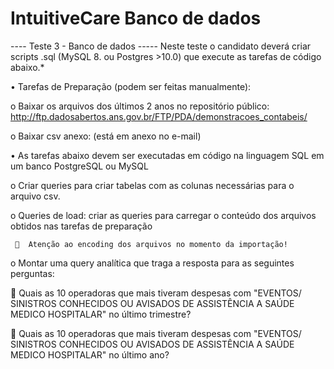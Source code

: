 # IntuitiveCare Banco de dados

---- Teste 3 - Banco de dados -----
Neste teste o candidato deverá criar scripts .sql (MySQL 8. ou Postgres >10.0) que execute as tarefas de código abaixo.*

•	Tarefas de Preparação (podem ser feitas manualmente):

o	Baixar os arquivos dos últimos 2 anos no repositório público: http://ftp.dadosabertos.ans.gov.br/FTP/PDA/demonstracoes_contabeis/

o	Baixar csv anexo:
   (está em anexo no e-mail)

•	As tarefas abaixo devem ser executadas em código na linguagem SQL em um banco PostgreSQL ou MySQL

o	Criar queries para criar tabelas com as colunas necessárias para o arquivo csv.

o	Queries de load: criar as queries para carregar o conteúdo dos arquivos obtidos nas tarefas de preparação

     	Atenção ao encoding dos arquivos no momento da importação!

o	Montar uma query analítica que traga a resposta para as seguintes perguntas:

	Quais as 10 operadoras que mais tiveram despesas com "EVENTOS/ SINISTROS CONHECIDOS OU AVISADOS  DE ASSISTÊNCIA A SAÚDE MEDICO HOSPITALAR" no último trimestre?

	Quais as 10 operadoras que mais tiveram despesas com "EVENTOS/ SINISTROS CONHECIDOS OU AVISADOS  DE ASSISTÊNCIA A SAÚDE MEDICO HOSPITALAR" no último ano?

 
